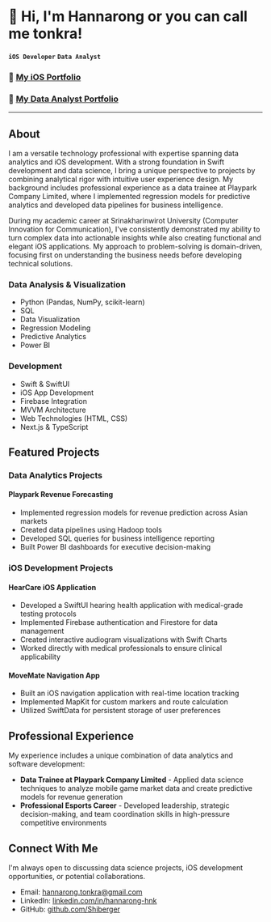# 👋 Hi, I'm Hannarong or you can call me tonkra!

**`iOS Developer`** **`Data Analyst`**

### 💼 **[My iOS Portfolio](https://github.com/Shiberger/hanna-iOS-Dev-Portfolio)**
### 💼 **[My Data Analyst Portfolio](https://github.com/Shiberger/hanna-DataAnalyst-Portfolio)**

---

## About
I am a versatile technology professional with expertise spanning data analytics and iOS development. With a strong foundation in Swift development and data science, I bring a unique perspective to projects by combining analytical rigor with intuitive user experience design. My background includes professional experience as a data trainee at Playpark Company Limited, where I implemented regression models for predictive analytics and developed data pipelines for business intelligence.

During my academic career at Srinakharinwirot University (Computer Innovation for Communication), I've consistently demonstrated my ability to turn complex data into actionable insights while also creating functional and elegant iOS applications. My approach to problem-solving is domain-driven, focusing first on understanding the business needs before developing technical solutions.

### Data Analysis & Visualization
- Python (Pandas, NumPy, scikit-learn)
- SQL
- Data Visualization
- Regression Modeling
- Predictive Analytics
- Power BI

### Development
- Swift & SwiftUI
- iOS App Development
- Firebase Integration
- MVVM Architecture
- Web Technologies (HTML, CSS)
- Next.js & TypeScript

## Featured Projects

### Data Analytics Projects

#### Playpark Revenue Forecasting
- Implemented regression models for revenue prediction across Asian markets
- Created data pipelines using Hadoop tools
- Developed SQL queries for business intelligence reporting
- Built Power BI dashboards for executive decision-making

### iOS Development Projects

#### HearCare iOS Application
- Developed a SwiftUI hearing health application with medical-grade testing protocols
- Implemented Firebase authentication and Firestore for data management
- Created interactive audiogram visualizations with Swift Charts
- Worked directly with medical professionals to ensure clinical applicability

#### MoveMate Navigation App
- Built an iOS navigation application with real-time location tracking
- Implemented MapKit for custom markers and route calculation
- Utilized SwiftData for persistent storage of user preferences

## Professional Experience

My experience includes a unique combination of data analytics and software development:

- **Data Trainee at Playpark Company Limited** - Applied data science techniques to analyze mobile game market data and create predictive models for revenue generation
- **Professional Esports Career** - Developed leadership, strategic decision-making, and team coordination skills in high-pressure competitive environments

## Connect With Me

I'm always open to discussing data science projects, iOS development opportunities, or potential collaborations.

- Email: hannarong.tonkra@gmail.com
- LinkedIn: [linkedin.com/in/hannarong-hnk](https://linkedin.com/in/hannarong-hnk)
- GitHub: [github.com/Shiberger](https://github.com/Shiberger)

